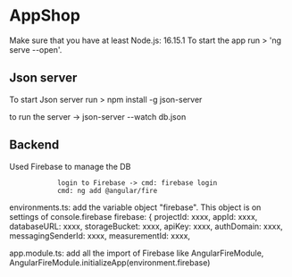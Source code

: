 # AppShop
Make sure that you have at least Node.js: 16.15.1
To start the app run > 'ng serve --open'.


##  Json server
To start Json server run >  npm install -g json-server

to run the server -> json-server --watch db.json

## Backend
Used Firebase to manage the DB

<!-- SetUp FireBase: -->
                login to Firebase -> cmd: firebase login
                cmd: ng add @angular/fire

environments.ts:
                add the variable object "firebase". This object is on settings of console.firebase
                      firebase: {
                        projectId: xxxx,
                        appId: xxxx,
                        databaseURL: xxxx,
                        storageBucket: xxxx,
                        apiKey: xxxx,
                        authDomain: xxxx,
                        messagingSenderId: xxxx,
                        measurementId: xxxx,

app.module.ts:
                add all the import of Firebase like AngularFireModule, AngularFireModule.initializeApp(environment.firebase)

